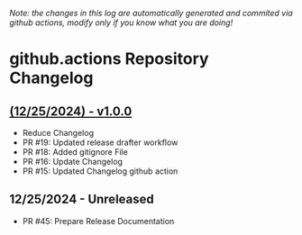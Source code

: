 *Note: the changes in this log are automatically generated and commited via github actions, modify only if you know what you are doing!*


# github.actions Repository Changelog

## **[(12/25/2024) - v1.0.0](https://github.com/deepworks-net/github.actions/releases/tag/v1.0.0)**
- Reduce Changelog
- PR #19: Updated release drafter workflow
- PR #18: Added gitignore File
- PR #16: Update Changelog
- PR #15: Updated Changelog github action
## **12/25/2024 - Unreleased**
- PR #45: Prepare Release Documentation
